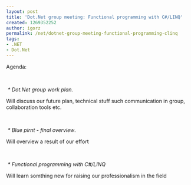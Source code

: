 ```yaml
---
layout: post
title: 'Dot.Net group meeting: Functional programming with C#/LINQ'
created: 1269352252
author: igorz
permalink: /net/dotnet-group-meeting-functional-programming-clinq
tags:
- .NET
- Dot.Net
---
```

<p>Agenda:</p>
<p>&nbsp;</p>
<p><em>&nbsp;* Dot.Net group work plan.</em></p>
<p>Will discuss our future plan, technical stuff such communication in group, collaboration tools etc.</p>
<p>&nbsp;</p>
<p><em>&nbsp;* Blue pirnt - final overview</em>.</p>
<p>Will overview a result of our effort</p>
<p>&nbsp;</p>
<p><em>&nbsp;* Functional programming with C#/LINQ</em></p>
<p>Will learn somthing new for raising our professionalism in the field</p>
<p>&nbsp;</p>
<p>&nbsp;</p>
